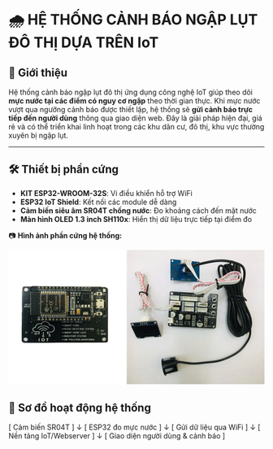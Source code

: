 # 🌧️ HỆ THỐNG CẢNH BÁO NGẬP LỤT ĐÔ THỊ DỰA TRÊN IoT

## 📌 Giới thiệu

Hệ thống cảnh báo ngập lụt đô thị ứng dụng công nghệ IoT giúp theo dõi **mực nước tại các điểm có nguy cơ ngập** theo thời gian thực. Khi mực nước vượt qua ngưỡng cảnh báo được thiết lập, hệ thống sẽ **gửi cảnh báo trực tiếp đến người dùng** thông qua giao diện web. Đây là giải pháp hiện đại, giá rẻ và có thể triển khai linh hoạt trong các khu dân cư, đô thị, khu vực thường xuyên bị ngập lụt.

---

## 🛠️ Thiết bị phần cứng

- **KIT ESP32-WROOM-32S**: Vi điều khiển hỗ trợ WiFi
- **ESP32 IoT Shield**: Kết nối các module dễ dàng
- **Cảm biến siêu âm SR04T chống nước**: Đo khoảng cách đến mặt nước
- **Màn hình OLED 1.3 inch SH110x**: Hiển thị dữ liệu trực tiếp tại điểm đo

📷 **Hình ảnh phần cứng hệ thống:**

![Phần cứng hệ thống](Hinh_Anh/anh-1.jpg)

## 🔁 Sơ đồ hoạt động hệ thống

[ Cảm biến SR04T ]
       ↓
[ ESP32 đo mực nước ]
       ↓
[ Gửi dữ liệu qua WiFi ]
       ↓
[ Nền tảng IoT/Webserver ]
       ↓
[ Giao diện người dùng & cảnh báo ]
